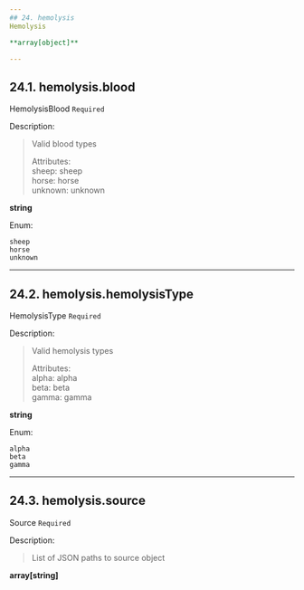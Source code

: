 ```yaml
---
## 24. hemolysis
Hemolysis  

**array[object]**

---
```

## 24.1. hemolysis.blood
HemolysisBlood  `Required`

Description:
> Valid blood types  
>
> Attributes:  
>     sheep: sheep  
>     horse: horse  
>     unknown: unknown  

**string**

Enum:

	sheep
	horse
	unknown

---
## 24.2. hemolysis.hemolysisType
HemolysisType  `Required`

Description:
> Valid hemolysis types  
>
> Attributes:  
>     alpha: alpha  
>     beta: beta  
>     gamma: gamma  

**string**

Enum:

	alpha
	beta
	gamma

---
## 24.3. hemolysis.source
Source  `Required`

Description:
> List of JSON paths to source object  

**array[string]**
